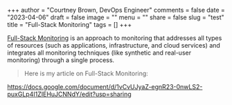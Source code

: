 +++
author = "Courtney Brown, DevOps Engineer"
comments = false
date = "2023-04-06"
draft = false
image = ""
menu = ""
share = false
slug = "test"
title = "Full-Stack Monitoring"
tags = []
+++

[Full-Stack Monitoring](https://www.adservio.fr/post/full-stack-monitoring-best-features-and-tools) is an approach to monitoring that addresses all types of resources (such as applications, infrastructure, and cloud services) and integrates all monitoring techniques (like synthetic and real-user monitoring) through a single process.

> Here is my article on Full-Stack Monitoring: 

https://docs.google.com/document/d/1vCvUJyaZ-egnR23-0nwLS2-puxGLp4I1ZIEHuJCNNdY/edit?usp=sharing

